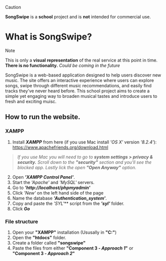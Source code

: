 > [!CAUTION]
> **SongSwipe** is a **school** project and is **not** intended for commercial use.


# What is **SongSwipe**?
> [!NOTE]
> This is only a **visual representation** of the real service at this point in time. **There is no functionality.** *Could be coming in the future*

SongSwipe is a web-based application designed to help users discover new music. The site offers an interactive experience where users can explore songs, swipe through different music recommendations, and easily find tracks they’ve never heard before. This school project aims to create a simple yet engaging way to broaden musical tastes and introduce users to fresh and exciting muisc.
## How to run the website.

### XAMPP
1. Install ***XAMPP*** from here (if you use Mac install *'OS X'* version *'8.2.4'*): https://www.apachefriends.org/download.html
>*If you use Mac you will need to go to **system settings > privacy & security.** Scroll down to the **"security"** section and you'll see the blocked app. Lastly lick the open **"Open Anyway"** option.*
2. Open ***'XAMPP Control Panel'***.
3. Start the *'Apache'* and *'MySQL'* servers.
4. Go to ***'http://localhost/phpmyadmin'***
5. Click *'New'* on the left hand side of the page
6. Name the database ***'Authentication_system'***.
7. Copy and paste the *'SYL'*** script from the ***'syl'*** folder.
7. Click ***Go***

### File structure
1. Open your **"XAMPP"** installation (Ususally in **"C:\"**)
2. Open the **"htdocs"** folder.
3. Create a folder called **"songswipe"**
4. Paste the files from either **"Component 3 - _Approach 1_"** or **"Component 3 - _Approach 2_"**
